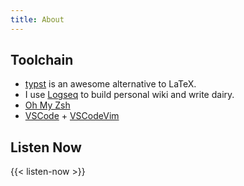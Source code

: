 ```yaml
---
title: About
---
```


## Toolchain

- [typst](https://github.com/typst/typst) is an awesome alternative to LaTeX.
- I use [Logseq](https://logseq.com/) to build personal wiki and write dairy.
- [Oh My Zsh](https://ohmyz.sh/)
- [VSCode](https://code.visualstudio.com/) + [VSCodeVim](https://github.com/VSCodeVim/Vim)

## Listen Now

{{< listen-now >}}
